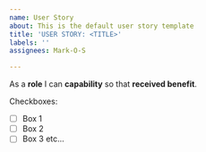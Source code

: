 ```yaml
---
name: User Story
about: This is the default user story template
title: 'USER STORY: <TITLE>'
labels: ''
assignees: Mark-O-S

---
```


As a **role** I can **capability** so that **received benefit**.

Checkboxes:
- [ ] Box 1
- [ ] Box 2
- [ ] Box 3 etc...
